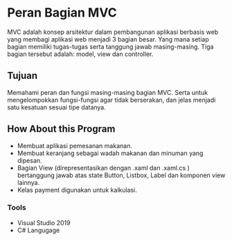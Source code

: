 # Peran Bagian MVC
MVC adalah konsep arsitektur dalam pembangunan aplikasi berbasis web yang membagi aplikasi web menjadi 3 bagian besar. Yang mana setiap bagian memiliki tugas-tugas serta tanggung jawab masing-masing. Tiga bagian tersebut adalah: model, view dan controller.

## Tujuan
Memahami peran dan fungsi masing-masing bagian MVC. Serta untuk mengelompokkan fungsi-fungsi agar tidak berserakan, dan jelas menjadi satu kesatuan sesuai tipe datanya.

## How About this Program
- Membuat aplikasi pemesanan makanan.
- Membuat keranjang sebagai wadah makanan dan minuman yang dipesan.
- Bagian View (direpresentasikan dengan .xaml dan .xaml.cs ) bertanggung jawab atas state Button, Listbox, Label dan komponen view lainnya.
- Kelas payment digunakan untuk kalkulasi.

### Tools
- Visual Studio 2019
- C# Langugage
